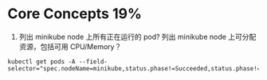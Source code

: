 

# Core Concepts 19%

1. 列出 minikube node 上所有正在运行的 pod?
列出 minikube node 上可分配资源，包括可用 CPU/Memory？
```shell script
kubectl get pods -A --field-selector="spec.nodeName=minikube,status.phase!=Succeeded,status.phase!=Failed"
```






